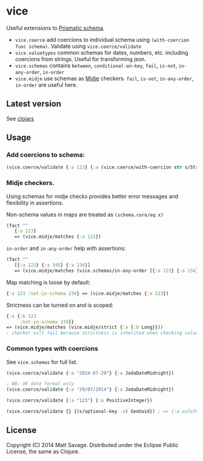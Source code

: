 # vice

Useful extensions to [Prismatic schema](https://github.com/Prismatic/schema).

 - `vice.coerce` add coercions to individual schema using `(with-coercion func schema)`. Validate using `vice.coerce/validate`
 - `vice.valuetypes` common schemas for dates, numbers, etc. including coercions from strings. Useful for transforming json.
 - `vice.schemas` contains `between`, `conditional-on-key`, `fail`, `is-not`, `in-any-order`, `in-order`
 - `vice.midje` use schemas as [Midje](https://github.com/marick/Midje) checkers. `fail`, `is-not`, `in-any-order`, `in-order` are useful here.

## Latest version

See [clojars](https://clojars.org/repo/savagematt/vice)

## Usage

### Add coercions to schema:

```clj
(vice.coerce/validate {:a 123} {:a (vice.coerce/with-coercion str s/Str)})
```

### Midje checkers. 

Using schemas for midje checks provides better error messages and flexibility in assertions.

Non-schema values in maps are treated as `(schema.core/eq x)`

```clj
(fact ""
   {:a 123}
   => (vice.midje/matches {:a 123})
```

`in-order` and `in-any-order` help with assertions:

```clj
(fact ""
   [{:a 123} {:a 345} {:a 234}] 
   => (vice.midje/matches (vice.schemas/in-any-order [{:a 123} {:a 234}] :extras-ok true)))
```


Map matching is loose by default:

```clj
{:a 123 :not-in-schema 234} => (vice.midje/matches {:a 123})

```

Strictness can be turned on and is scoped:

```clj
{:a {:b 123
     :not-in-schema 234}} 
=> (vice.midje/matches (vice.midje/strict {:a {:b Long}}))
; checker will fail because strictness is inherited when checking value of :a
```

### Common types with coercions

See `vice.schemas` for full list.

```clj
(vice.coerce/validate {:a "2014-07-29"} {:a JodaDateMidnight})

; NB: UK date format only
(vice.coerce/validate {:a "29/07/2014"} {:a JodaDateMidnight})

(vice.coerce/validate {:a "123"} {:a PositiveInteger})

(vice.coerce/validate {} {(s/optional-key :a) GenUuid}) ; => {:a eafa7062-7bb3-4b60-b1ea-ada2dbd283c8}
```

## License

Copyright (C) 2014 Matt Savage. Distributed under the Eclipse Public License, the same as Clojure.

